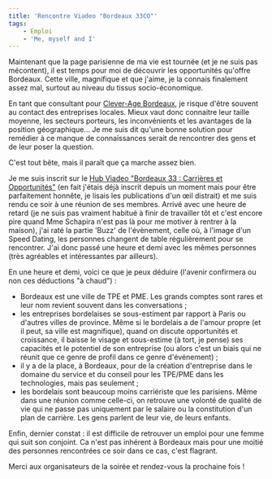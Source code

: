 ```yaml
---
title: 'Rencontre Viadeo "Bordeaux 33CO"'
tags:
    - Emploi
    - 'Me, myself and I'
---
```


Maintenant que la page parisienne de ma vie est tournée (et je ne suis pas
mécontent), il est temps pour moi de découvrir les opportunités qu'offre
Bordeaux. Cette ville, magnifique et que j'aime, je la connais finalement assez
mal, surtout au niveau du tissus socio-économique.

En tant que consultant pour
[Clever-Age Bordeaux](https://www.clever-age.com/fr/agencies/bordeaux/), je
risque d'être souvent au contact des entreprises locales. Mieux vaut donc
connaitre leur taille moyenne, les secteurs porteurs, les inconvénients et les
avantages de la position géographique… Je me suis dit qu'une bonne solution pour
remédier à ce manque de connaissances serait de rencontrer des gens et de leur
poser la question.

C'est tout bête, mais il paraît que ça marche assez bien.

<!-- more -->

Je me suis inscrit sur le
[Hub Viadeo "Bordeaux 33 : Carrières et Opportunités"](http://fr.viadeo.com/fr/groups/?containerId=0021ve6urf16tmgs)
(en fait j'étais déjà inscrit depuis un moment mais pour être parfaitement
honnête, je lisais les publications d'un œil distrait) et me suis rendu ce soir
à une réunion de ses membres. Arrivé avec une heure de retard (je ne suis pas
vraiment habitué à finir de travailler tôt et c'est encore pire quand Mme
Schapira n'est pas là pour me motiver à rentrer à la maison), j'ai raté la
partie 'Buzz' de l'évènement, celle où, à l'image d'un Speed Dating, les
personnes changent de table régulièrement pour se rencontrer. J'ai donc passé
une heure et demi avec les mêmes personnes (très agréables et intéressantes par
ailleurs).

En une heure et demi, voici ce que je peux déduire (l'avenir confirmera ou non
ces déductions "à chaud") :

-   Bordeaux est une ville de TPE et PME. Les grands comptes sont rares et leur
    nom revient souvent dans les conversations ;
-   les entreprises bordelaises se sous-estiment par rapport à Paris ou d'autres
    villes de province. Même si le bordelais a de l'amour propre (et il peut, sa
    ville est magnifique), quand on discute opportunités et croissance, il
    baisse le visage et sous-estime (à tort, je pense) ses capacités et le
    potentiel de son entreprise (ou alors c'est un biais qui ne réunit que ce
    genre de profil dans ce genre d'événement) ;
-   il y a de la place, à Bordeaux, pour de la création d'entreprise dans le
    domaine du service et du conseil pour les TPE/PME dans les technologies,
    mais pas seulement ;
-   les bordelais sont beaucoup moins carriériste que les parisiens. Même dans
    une réunion comme celle-ci, on retrouve une volonté de qualité de vie qui ne
    passe pas uniquement par le salaire ou la constitution d'un plan de
    carrière. Les gens parlent de leur vie, de leurs enfants.

Enfin, dernier constat : il est difficile de retrouver un emploi pour une femme
qui suit son conjoint. Ca n'est pas inhérent à Bordeaux mais pour une moitié des
personnes rencontrées ce soir dans ce cas, c'est flagrant.

Merci aux organisateurs de la soirée et rendez-vous la prochaine fois !
